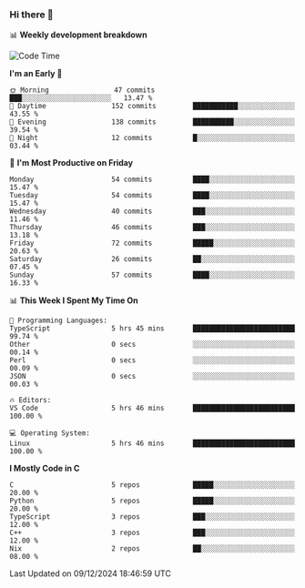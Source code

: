 ### Hi there 👋

📊 **Weekly development breakdown**
<!--START_SECTION:waka-->
![Code Time](http://img.shields.io/badge/Code%20Time-288%20hrs%2050%20mins-blue)

**I'm an Early 🐤** 

```text
🌞 Morning                47 commits          ███░░░░░░░░░░░░░░░░░░░░░░   13.47 % 
🌆 Daytime                152 commits         ███████████░░░░░░░░░░░░░░   43.55 % 
🌃 Evening                138 commits         ██████████░░░░░░░░░░░░░░░   39.54 % 
🌙 Night                  12 commits          █░░░░░░░░░░░░░░░░░░░░░░░░   03.44 % 
```
📅 **I'm Most Productive on Friday** 

```text
Monday                   54 commits          ████░░░░░░░░░░░░░░░░░░░░░   15.47 % 
Tuesday                  54 commits          ████░░░░░░░░░░░░░░░░░░░░░   15.47 % 
Wednesday                40 commits          ███░░░░░░░░░░░░░░░░░░░░░░   11.46 % 
Thursday                 46 commits          ███░░░░░░░░░░░░░░░░░░░░░░   13.18 % 
Friday                   72 commits          █████░░░░░░░░░░░░░░░░░░░░   20.63 % 
Saturday                 26 commits          ██░░░░░░░░░░░░░░░░░░░░░░░   07.45 % 
Sunday                   57 commits          ████░░░░░░░░░░░░░░░░░░░░░   16.33 % 
```


📊 **This Week I Spent My Time On** 

```text
💬 Programming Languages: 
TypeScript               5 hrs 45 mins       █████████████████████████   99.74 % 
Other                    0 secs              ░░░░░░░░░░░░░░░░░░░░░░░░░   00.14 % 
Perl                     0 secs              ░░░░░░░░░░░░░░░░░░░░░░░░░   00.09 % 
JSON                     0 secs              ░░░░░░░░░░░░░░░░░░░░░░░░░   00.03 % 

🔥 Editors: 
VS Code                  5 hrs 46 mins       █████████████████████████   100.00 % 

💻 Operating System: 
Linux                    5 hrs 46 mins       █████████████████████████   100.00 % 
```

**I Mostly Code in C** 

```text
C                        5 repos             █████░░░░░░░░░░░░░░░░░░░░   20.00 % 
Python                   5 repos             █████░░░░░░░░░░░░░░░░░░░░   20.00 % 
TypeScript               3 repos             ███░░░░░░░░░░░░░░░░░░░░░░   12.00 % 
C++                      3 repos             ███░░░░░░░░░░░░░░░░░░░░░░   12.00 % 
Nix                      2 repos             ██░░░░░░░░░░░░░░░░░░░░░░░   08.00 % 
```




 Last Updated on 09/12/2024 18:46:59 UTC
<!--END_SECTION:waka-->
<!--
**R-enanVieira/R-enanVieira** is a ✨ _special_ ✨ repository because its `README.md` (this file) appears on your GitHub profile.

Here are some ideas to get you started:

- 🔭 I’m currently working on ...
- 🌱 I’m currently learning ...
- 👯 I’m looking to collaborate on ...
- 🤔 I’m looking for help with ...
- 💬 Ask me about ...
- 📫 How to reach me: ...
- 😄 Pronouns: ...
- ⚡ Fun fact: ...
-->
